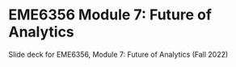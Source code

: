 # EME6356 Module 7: Future of Analytics

Slide deck for EME6356, Module 7: Future of Analytics (Fall 2022) 
